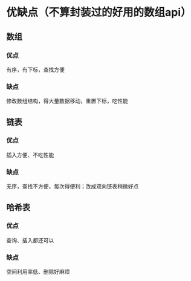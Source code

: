 
# 优缺点（不算封装过的好用的数组api）
## 数组
### 优点
有序，有下标，查找方便
### 缺点
修改数组结构，得大量数据移动，重置下标，吃性能

## 链表
### 优点
插入方便、不吃性能
### 缺点
无序，查找不方便，每次得便利；改成双向链表稍微好点

## 哈希表
### 优点
查询、插入都还可以
### 缺点
空间利用率低、删除好麻烦

